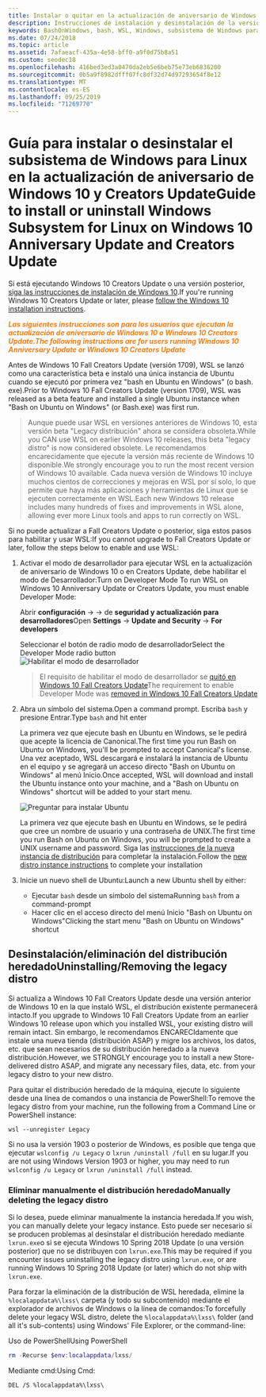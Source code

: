 ```yaml
---
title: Instalar o quitar en la actualización de aniversario de Windows 10 o en Creators Update
description: Instrucciones de instalación y desinstalación de la versión de distribución de la actualización de aniversario de Windows 10
keywords: BashOnWindows, bash, WSL, Windows, subsistema de Windows para Linux, windowssubsystem, Ubuntu, Debian, SuSE, Windows 10, heredado, beta, instalar, quitar, desinstalar, desinstalar, eliminar, desusado
ms.date: 07/24/2018
ms.topic: article
ms.assetid: 7afaeacf-435a-4e58-bff0-a9f0d75b8a51
ms.custom: seodec18
ms.openlocfilehash: 416bed3ed3a0470da2eb5e6beb75e73eb6836200
ms.sourcegitcommit: 0b5a9f8982dfff07fc8df32d74d97293654f8e12
ms.translationtype: MT
ms.contentlocale: es-ES
ms.lasthandoff: 09/25/2019
ms.locfileid: "71269770"
---
```

# <a name="guide-to-install-or-uninstall-windows-subsystem-for-linux-on-windows-10-anniversary-update-and-creators-update"></a><span data-ttu-id="11ab7-104">Guía para instalar o desinstalar el subsistema de Windows para Linux en la actualización de aniversario de Windows 10 y Creators Update</span><span class="sxs-lookup"><span data-stu-id="11ab7-104">Guide to install or uninstall Windows Subsystem for Linux on Windows 10 Anniversary Update and Creators Update</span></span> 

<span data-ttu-id="11ab7-105">Si está ejecutando Windows 10 Creators Update o una versión posterior, [siga las instrucciones de instalación de Windows 10](install-win10.md).</span><span class="sxs-lookup"><span data-stu-id="11ab7-105">If you're running Windows 10 Creators Update or later, please [follow the Windows 10 installation instructions](install-win10.md).</span></span>

<span data-ttu-id="11ab7-106"><strong><em><span style="color: #f28014">Las siguientes instrucciones son para los usuarios que ejecutan la actualización de aniversario de Windows 10 o Windows 10 Creators Update.</span></em></strong></span><span class="sxs-lookup"><span data-stu-id="11ab7-106"><strong><em><span style="color: #f28014">The following instructions are for users running Windows 10 Anniversary Update or Windows 10 Creators Update</span></em></strong></span></span>

<span data-ttu-id="11ab7-107">Antes de Windows 10 Fall Creators Update (versión 1709), WSL se lanzó como una característica beta e instaló una única instancia de Ubuntu cuando se ejecutó por primera vez "bash en Ubuntu en Windows" (o bash. exe).</span><span class="sxs-lookup"><span data-stu-id="11ab7-107">Prior to Windows 10 Fall Creators Update (version 1709), WSL was released as a beta feature and installed a single Ubuntu instance when "Bash on Ubuntu on Windows" (or Bash.exe) was first run.</span></span>

> <span data-ttu-id="11ab7-108">Aunque puede usar WSL en versiones anteriores de Windows 10, esta versión beta "Legacy distribución" ahora se considera obsoleta.</span><span class="sxs-lookup"><span data-stu-id="11ab7-108">While you CAN use WSL on earlier Windows 10 releases, this beta "legacy distro" is now considered obsolete.</span></span> <span data-ttu-id="11ab7-109">Le recomendamos encarecidamente que ejecute la versión más reciente de Windows 10 disponible.</span><span class="sxs-lookup"><span data-stu-id="11ab7-109">We strongly encourage you to run the most recent version of Windows 10 available.</span></span> <span data-ttu-id="11ab7-110">Cada nueva versión de Windows 10 incluye muchos cientos de correcciones y mejoras en WSL por sí solo, lo que permite que haya más aplicaciones y herramientas de Linux que se ejecuten correctamente en WSL.</span><span class="sxs-lookup"><span data-stu-id="11ab7-110">Each new Windows 10 release includes many hundreds of fixes and improvements in WSL alone, allowing ever more Linux tools and apps to run correctly on WSL.</span></span>

<span data-ttu-id="11ab7-111">Si no puede actualizar a Fall Creators Update o posterior, siga estos pasos para habilitar y usar WSL:</span><span class="sxs-lookup"><span data-stu-id="11ab7-111">If you cannot upgrade to Fall Creators Update or later, follow the steps below to enable and use WSL:</span></span>

1. <span data-ttu-id="11ab7-112">Activar el modo de desarrollador para ejecutar WSL en la actualización de aniversario de Windows 10 o en Creators Update, debe habilitar el modo de Desarrollador:</span><span class="sxs-lookup"><span data-stu-id="11ab7-112">Turn on Developer Mode  To run WSL on Windows 10 Anniversary Update or Creators Update, you must enable Developer Mode:</span></span>

    <span data-ttu-id="11ab7-113">Abrir **configuración** ->  -> de **seguridad y actualización** **para desarrolladores**</span><span class="sxs-lookup"><span data-stu-id="11ab7-113">Open **Settings** -> **Update and Security** -> **For developers**</span></span>

    <span data-ttu-id="11ab7-114">Seleccionar el botón de radio modo de desarrollador</span><span class="sxs-lookup"><span data-stu-id="11ab7-114">Select the Developer Mode radio button</span></span>  
    ![Habilitar el modo de desarrollador](media/updateAndSecurity.png)

    > <span data-ttu-id="11ab7-116">El requisito de habilitar el modo de desarrollador se [quitó en Windows 10 Fall Creators Update](https://blogs.msdn.microsoft.com/commandline/2017/06/08/developer-mode-no-longer-required-for-windows-subsystem-for-linux/)</span><span class="sxs-lookup"><span data-stu-id="11ab7-116">The requirement to enable Developer Mode was [removed in Windows 10 Fall Creators Update](https://blogs.msdn.microsoft.com/commandline/2017/06/08/developer-mode-no-longer-required-for-windows-subsystem-for-linux/)</span></span>

1. <span data-ttu-id="11ab7-117">Abra un símbolo del sistema.</span><span class="sxs-lookup"><span data-stu-id="11ab7-117">Open a command prompt.</span></span>  <span data-ttu-id="11ab7-118">Escriba `bash` y presione Entrar.</span><span class="sxs-lookup"><span data-stu-id="11ab7-118">Type `bash` and hit enter</span></span>

    <span data-ttu-id="11ab7-119">La primera vez que ejecute bash en Ubuntu en Windows, se le pedirá que acepte la licencia de Canonical.</span><span class="sxs-lookup"><span data-stu-id="11ab7-119">The first time you run Bash on Ubuntu on Windows, you'll be prompted to accept Canonical's license.</span></span> <span data-ttu-id="11ab7-120">Una vez aceptado, WSL descargará e instalará la instancia de Ubuntu en el equipo y se agregará un acceso directo "Bash on Ubuntu on Windows" al menú Inicio.</span><span class="sxs-lookup"><span data-stu-id="11ab7-120">Once accepted, WSL will download and install the Ubuntu instance onto your machine, and a "Bash on Ubuntu on Windows" shortcut will be added to your start menu.</span></span>

    ![Preguntar para instalar Ubuntu](media/bashShellInstall.png)

    <span data-ttu-id="11ab7-122">La primera vez que ejecute bash en Ubuntu en Windows, se le pedirá que cree un nombre de usuario y una contraseña de UNIX.</span><span class="sxs-lookup"><span data-stu-id="11ab7-122">The first time you run Bash on Ubuntu on Windows, you will be prompted to create a UNIX username and password.</span></span> <span data-ttu-id="11ab7-123">Siga las [instrucciones de la nueva instancia de distribución](initialize-distro.md) para completar la instalación.</span><span class="sxs-lookup"><span data-stu-id="11ab7-123">Follow the [new distro instance instructions](initialize-distro.md) to complete your installation</span></span>

1. <span data-ttu-id="11ab7-124">Inicie un nuevo shell de Ubuntu:</span><span class="sxs-lookup"><span data-stu-id="11ab7-124">Launch a new Ubuntu shell by either:</span></span>
    * <span data-ttu-id="11ab7-125">Ejecutar `bash` desde un símbolo del sistema</span><span class="sxs-lookup"><span data-stu-id="11ab7-125">Running `bash` from a command-prompt</span></span>
    * <span data-ttu-id="11ab7-126">Hacer clic en el acceso directo del menú Inicio "Bash on Ubuntu on Windows"</span><span class="sxs-lookup"><span data-stu-id="11ab7-126">Clicking the start menu "Bash on Ubuntu on Windows" shortcut</span></span>

    
## <a name="uninstallingremoving-the-legacy-distro"></a><span data-ttu-id="11ab7-127">Desinstalación/eliminación del distribución heredado</span><span class="sxs-lookup"><span data-stu-id="11ab7-127">Uninstalling/Removing the legacy distro</span></span>
<span data-ttu-id="11ab7-128">Si actualiza a Windows 10 Fall Creators Update desde una versión anterior de Windows 10 en la que instaló WSL, el distribución existente permanecerá intacto.</span><span class="sxs-lookup"><span data-stu-id="11ab7-128">If you upgrade to Windows 10 Fall Creators Update from an earlier Windows 10 release upon which you installed WSL, your existing distro will remain intact.</span></span> <span data-ttu-id="11ab7-129">Sin embargo, le recomendamos ENCARECIdamente que instale una nueva tienda (distribución ASAP) y migre los archivos, los datos, etc. que sean necesarios de su distribución heredado a la nueva distribución.</span><span class="sxs-lookup"><span data-stu-id="11ab7-129">However, we STRONGLY encourage you to install a new Store-delivered distro ASAP, and migrate any necessary files, data, etc. from your legacy distro to your new distro.</span></span>

<span data-ttu-id="11ab7-130">Para quitar el distribución heredado de la máquina, ejecute lo siguiente desde una línea de comandos o una instancia de PowerShell:</span><span class="sxs-lookup"><span data-stu-id="11ab7-130">To remove the legacy distro from your machine, run the following from a Command Line or PowerShell instance:</span></span>

```console
wsl --unregister Legacy
```

<span data-ttu-id="11ab7-131">Si no usa la versión 1903 o posterior de Windows, es posible que tenga que ejecutar `wslconfig /u Legacy` o `lxrun /uninstall /full` en su lugar.</span><span class="sxs-lookup"><span data-stu-id="11ab7-131">If you are not using Windows Version 1903 or higher, you may need to run `wslconfig /u Legacy` or `lxrun /uninstall /full` instead.</span></span> 

### <a name="manually-deleting-the-legacy-distro"></a><span data-ttu-id="11ab7-132">Eliminar manualmente el distribución heredado</span><span class="sxs-lookup"><span data-stu-id="11ab7-132">Manually deleting the legacy distro</span></span>
<span data-ttu-id="11ab7-133">Si lo desea, puede eliminar manualmente la instancia heredada.</span><span class="sxs-lookup"><span data-stu-id="11ab7-133">If you wish, you can manually delete your legacy instance.</span></span> <span data-ttu-id="11ab7-134">Esto puede ser necesario si se producen problemas al desinstalar el distribución heredado mediante `lxrun.exe`o si se ejecuta Windows 10 Spring 2018 Update (o una versión posterior) que no se distribuyen con `lxrun.exe`.</span><span class="sxs-lookup"><span data-stu-id="11ab7-134">This may be required if you encounter issues uninstalling the legacy distro using `lxrun.exe`, or are running Windows 10 Spring 2018 Update (or later) which do not ship with `lxrun.exe`.</span></span>

<span data-ttu-id="11ab7-135">Para forzar la eliminación de la distribución de WSL heredada, elimine la `%localappdata%\lxss\` carpeta (y todo su subcontenido) mediante el explorador de archivos de Windows o la línea de comandos:</span><span class="sxs-lookup"><span data-stu-id="11ab7-135">To forcefully delete your legacy WSL distro, delete the `%localappdata%\lxss\` folder (and all it's sub-contents) using Windows' File Explorer, or the command-line:</span></span>

<span data-ttu-id="11ab7-136">Uso de PowerShell</span><span class="sxs-lookup"><span data-stu-id="11ab7-136">Using PowerShell</span></span>
```powershell
rm -Recurse $env:localappdata/lxss/
```

<span data-ttu-id="11ab7-137">Mediante cmd:</span><span class="sxs-lookup"><span data-stu-id="11ab7-137">Using Cmd:</span></span>
```console
DEL /S %localappdata%\lxss\
```
